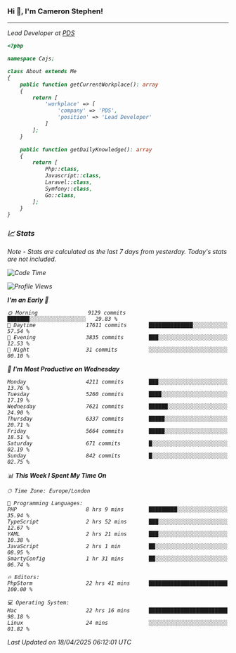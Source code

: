 ### Hi 👋, I'm Cameron Stephen!
<hr>
<p><em>Lead Developer at <a href="https://prindatasolutions.co.uk">PDS</a></p>


```php
<?php

namespace Cajs;

class About extends Me
{
    public function getCurrentWorkplace(): array
    {
        return [
            'workplace' => [
                'company' => 'PDS',
                'position' => 'Lead Developer'
            ]
        ];
    }

    public function getDailyKnowledge(): array
    {
        return [
            Php::class,
            Javascript::class,
            Laravel::class,
            Symfony::class,
            Go::class,
        ];
    }
}
```

### 📈 Stats
<p><em>Note - Stats are calculated as the last 7 days from yesterday. Today's stats are not included.</em></p>


<!--START_SECTION:waka-->
![Code Time](http://img.shields.io/badge/Code%20Time-4%2C472%20hrs%2038%20mins-blue)

![Profile Views](http://img.shields.io/badge/Profile%20Views-0-blue)

**I'm an Early 🐤** 

```text
🌞 Morning                9129 commits        ███████░░░░░░░░░░░░░░░░░░   29.83 % 
🌆 Daytime                17611 commits       ██████████████░░░░░░░░░░░   57.54 % 
🌃 Evening                3835 commits        ███░░░░░░░░░░░░░░░░░░░░░░   12.53 % 
🌙 Night                  31 commits          ░░░░░░░░░░░░░░░░░░░░░░░░░   00.10 % 
```
📅 **I'm Most Productive on Wednesday** 

```text
Monday                   4211 commits        ███░░░░░░░░░░░░░░░░░░░░░░   13.76 % 
Tuesday                  5260 commits        ████░░░░░░░░░░░░░░░░░░░░░   17.19 % 
Wednesday                7621 commits        ██████░░░░░░░░░░░░░░░░░░░   24.90 % 
Thursday                 6337 commits        █████░░░░░░░░░░░░░░░░░░░░   20.71 % 
Friday                   5664 commits        █████░░░░░░░░░░░░░░░░░░░░   18.51 % 
Saturday                 671 commits         █░░░░░░░░░░░░░░░░░░░░░░░░   02.19 % 
Sunday                   842 commits         █░░░░░░░░░░░░░░░░░░░░░░░░   02.75 % 
```


📊 **This Week I Spent My Time On** 

```text
🕑︎ Time Zone: Europe/London

💬 Programming Languages: 
PHP                      8 hrs 9 mins        █████████░░░░░░░░░░░░░░░░   35.94 % 
TypeScript               2 hrs 52 mins       ███░░░░░░░░░░░░░░░░░░░░░░   12.67 % 
YAML                     2 hrs 21 mins       ███░░░░░░░░░░░░░░░░░░░░░░   10.38 % 
JavaScript               2 hrs 1 min         ██░░░░░░░░░░░░░░░░░░░░░░░   08.95 % 
SmartyConfig             1 hr 31 mins        ██░░░░░░░░░░░░░░░░░░░░░░░   06.74 % 

🔥 Editors: 
PhpStorm                 22 hrs 41 mins      █████████████████████████   100.00 % 

💻 Operating System: 
Mac                      22 hrs 16 mins      █████████████████████████   98.18 % 
Linux                    24 mins             ░░░░░░░░░░░░░░░░░░░░░░░░░   01.82 % 
```


 Last Updated on 18/04/2025 06:12:01 UTC
<!--END_SECTION:waka-->
